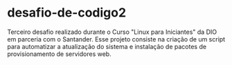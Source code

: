 # desafio-de-codigo2
Terceiro desafio realizado durante o Curso "Linux para Iniciantes" da DIO em parceria com o Santander. Esse projeto consiste na criação de um script para automatizar a atualização do sistema e instalação de pacotes de provisionamento de servidores web.
